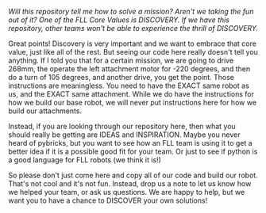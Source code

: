 _Will this repository tell me how to solve a mission? Aren't we taking the fun out of it? One of the FLL Core Values is DISCOVERY. If we have this repository, other teams won't be able to experience the thrill of DISCOVERY._

Great points! Discovery is very important and we want to embrace that core value, just like all of the rest. But seeing our code here really doesn't tell you anything. If I told you that for a certain mission, we are going to drive 268mm, the operate the left attachment motor for -220 degrees, and then do a turn of 105 degrees, and another drive, you get the point. Those instructions are meaningless. You need to have the EXACT same robot as us, and the EXACT same attachment. While we do have the instructions for how we build our base robot, we will never put instructions here for how we build our attachments.

Instead, if you are looking through our repository here, then what you should really be getting are IDEAS and INSPIRATION. Maybe you never heard of pybricks, but you want to see how an FLL team is using it to get a better idea if it is a possible good fit for your team. Or just to see if python is a good language for FLL robots (we think it is!)

So please don't just come here and copy all of our code and build our robot. That's not cool and it's not fun. Instead, drop us a note to let us know how we helped your team, or ask us questions. We are happy to help, but we want you to have a chance to DISCOVER your own solutions!
